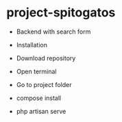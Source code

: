 # project-spitogatos
- Backend with search form
- Installation 

- Download repository
- Open terminal
- Go to project folder
- compose install
- php artisan serve
